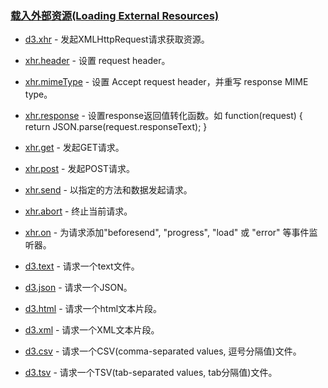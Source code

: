 ### [](https://github.com/mbostock/d3/wiki/Api%E5%8F%82%E8%80%83#%E8%BD%BD%E5%85%A5%E5%A4%96%E9%83%A8%E8%B5%84%E6%BA%90loading-external-resources)[载入外部资源(Loading External Resources)](https://github.com/mbostock/d3/wiki/Requests)

*   [d3.xhr](https://github.com/mbostock/d3/wiki/Requests#wiki-d3_xhr)&nbsp;- 发起XMLHttpRequest请求获取资源。

*   [xhr.header](https://github.com/mbostock/d3/wiki/Requests#wiki-header)&nbsp;- 设置 request header。

*   [xhr.mimeType](https://github.com/mbostock/d3/wiki/Requests#wiki-mimeType)&nbsp;- 设置 Accept request header，并重写 response MIME type。

*   [xhr.response](https://github.com/mbostock/d3/wiki/Requests#wiki-response)&nbsp;- 设置response返回值转化函数。如 function(request) { return JSON.parse(request.responseText); }

*   [xhr.get](https://github.com/mbostock/d3/wiki/Requests#wiki-get)&nbsp;- 发起GET请求。

*   [xhr.post](https://github.com/mbostock/d3/wiki/Requests#wiki-post)&nbsp;- 发起POST请求。

*   [xhr.send](https://github.com/mbostock/d3/wiki/Requests#wiki-send)&nbsp;- 以指定的方法和数据发起请求。

*   [xhr.abort](https://github.com/mbostock/d3/wiki/Requests#wiki-abort)&nbsp;- 终止当前请求。

*   [xhr.on](https://github.com/mbostock/d3/wiki/Requests#wiki-on)&nbsp;- 为请求添加"beforesend", "progress", "load" 或 "error" 等事件监听器。

*   [d3.text](https://github.com/mbostock/d3/wiki/Requests#wiki-d3_text)&nbsp;- 请求一个text文件。

*   [d3.json](https://github.com/mbostock/d3/wiki/Requests#wiki-d3_json)&nbsp;- 请求一个JSON。

*   [d3.html](https://github.com/mbostock/d3/wiki/Requests#wiki-d3_html)&nbsp;- 请求一个html文本片段。

*   [d3.xml](https://github.com/mbostock/d3/wiki/Requests#wiki-d3_xml)&nbsp;- 请求一个XML文本片段。

*   [d3.csv](https://github.com/mbostock/d3/wiki/CSV)&nbsp;- 请求一个CSV(comma-separated values, 逗号分隔值)文件。

*   [d3.tsv](https://github.com/mbostock/d3/wiki/CSV#wiki-tsv)&nbsp;- 请求一个TSV(tab-separated values, tab分隔值)文件。